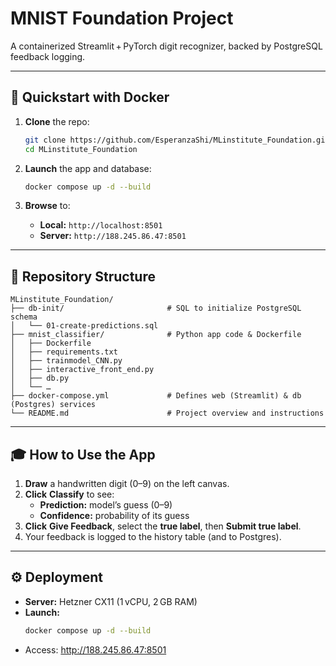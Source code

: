 # MNIST Foundation Project

A containerized Streamlit + PyTorch digit recognizer, backed by PostgreSQL feedback logging.

---

## 🚀 Quickstart with Docker

1. **Clone** the repo:  
   ```bash
   git clone https://github.com/EsperanzaShi/MLinstitute_Foundation.git
   cd MLinstitute_Foundation
   ```

2. **Launch** the app and database:  
   ```bash
   docker compose up -d --build
   ```

3. **Browse** to:  
   - **Local:**  `http://localhost:8501`  
   - **Server:** `http://188.245.86.47:8501`
  
---

## 📁 Repository Structure
```text
MLinstitute_Foundation/
├── db-init/                       # SQL to initialize PostgreSQL schema
│   └── 01-create-predictions.sql
├── mnist_classifier/              # Python app code & Dockerfile
│   ├── Dockerfile
│   ├── requirements.txt
│   ├── trainmodel_CNN.py
│   ├── interactive_front_end.py
│   ├── db.py
│   └── …
├── docker-compose.yml             # Defines web (Streamlit) & db (Postgres) services
└── README.md                      # Project overview and instructions
```
---

## 🎓 How to Use the App

1. **Draw** a handwritten digit (0–9) on the left canvas.  
2. **Click** **Classify** to see:  
   - **Prediction:** model’s guess (0–9)  
   - **Confidence:** probability of its guess  
3. **Click** **Give Feedback**, select the **true label**, then **Submit true label**.  
4. Your feedback is logged to the history table (and to Postgres).

---

## ⚙️ Deployment

- **Server:** Hetzner CX11 (1 vCPU, 2 GB RAM)  
- **Launch:**  
  ```bash
  docker compose up -d --build
  ```
- Access: http://188.245.86.47:8501
  
